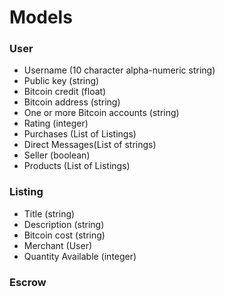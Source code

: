 # Models

### User 
- Username (10 character alpha-numeric string)
- Public key (string)
- Bitcoin credit (float)
- Bitcoin address (string)
- One or more Bitcoin accounts (string)
- Rating (integer)
- Purchases (List of Listings)
- Direct Messages(List of strings)
- Seller (boolean)
- Products (List of Listings)

### Listing 
- Title (string)
- Description (string)
- Bitcoin cost (string)
- Merchant (User)
- Quantity Available (integer)

### Escrow 

